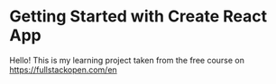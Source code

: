 # Getting Started with Create React App

Hello!
This is my learning project taken from the free course on https://fullstackopen.com/en

